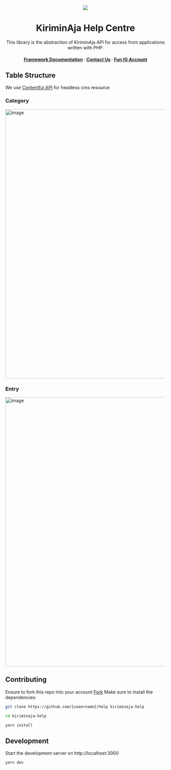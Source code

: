 <p align="center">
<img src="https://user-images.githubusercontent.com/39618526/209768908-54509816-d5d5-427e-bb01-05649ad8604a.png"/>
</p>

<h1 align="center">KiriminAja Help Centre</h1>
  <p align="center">This library is the abstraction of KiriminAja API for access from applications written with PHP.
</p>

<h4 align="center">
  <a href="https://nuxt.com/docs/getting-started/introduction">Framework Documentation</a>
  <span> · </span>
  <a href="mailto:tech@kiriminaja.com">Contact Us</a>
  <span> · </span>
  <a href="https://instagram.com/kiriminaja.it">Fun IG Account</a>
</h4>

## Table Structure
We use [Contentful API](https://www.contentful.com/developers/docs/) for headless cms resource
### Category
<img width="845" alt="image" src="https://user-images.githubusercontent.com/39618526/220541586-992a1471-e62b-45f0-ad2c-b37997ab005d.png">

### Entry
<img width="845" alt="image" src="https://user-images.githubusercontent.com/39618526/220541652-a462ba35-3d71-45c1-ad17-aab839ea9f91.png">


## Contributing

Ensure to fork this repo into your account [Fork](https://github.com/kiriminaja/help/fork)
Make sure to install the dependencies:

```bash
git clone https://github.com/{useername}/help kiriminaja-help
```

```bash
cd kiriminaja-help
```

```bash
yarn install
```

## Development

Start the development server on http://localhost:3000

```bash
yarn dev
```
